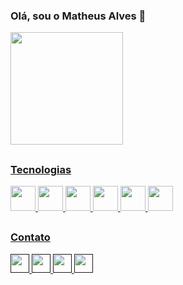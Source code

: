 ### Olá, sou o Matheus Alves 👋

<div>
  <a href="https://github.com/matheusalvesdev">
  <img height="180em" src="https://github-readme-stats.vercel.app/api?username=matheusalvesdev&show_icons=true&theme=gotham&include_all_commits=true&count_private=true" />
</div>

##
  
### Tecnologias
<div>
  <img height="40em" src="https://cdn.jsdelivr.net/gh/devicons/devicon/icons/react/react-original.svg" />
  <img height="40em" src="https://cdn.jsdelivr.net/gh/devicons/devicon/icons/nodejs/nodejs-original.svg" />
  <img height="40em" src="https://cdn.jsdelivr.net/gh/devicons/devicon/icons/javascript/javascript-original.svg" />
  <img height="40em" src="https://cdn.jsdelivr.net/gh/devicons/devicon/icons/git/git-original.svg" />
  <img height="40em" src="https://cdn.jsdelivr.net/gh/devicons/devicon/icons/express/express-original.svg" />
  <img height="40em" src="https://cdn.jsdelivr.net/gh/devicons/devicon/icons/mongodb/mongodb-original.svg" />
</div>
  
  
##
  
### Contato
<div>
  <a href="">
    <img height="30em" src="https://img.shields.io/badge/WhatsApp-25D366?style=for-the-badge&logo=whatsapp&logoColor=white" />
  </a>
  <a href="">
    <img height="30em" src="https://img.shields.io/badge/Twitter-1DA1F2?style=for-the-badge&logo=twitter&logoColor=white" />
  </a>
  <a href="">
    <img height="30em" src="https://img.shields.io/badge/Gmail-D14836?style=for-the-badge&logo=gmail&logoColor=white" />
  </a>
  <a href="">
    <img height="30em" src="https://aleen42.github.io/badges/src/stackoverflow.svg" />
  </a>
</div>
